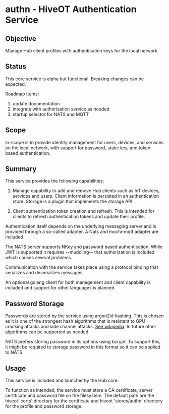 # authn - HiveOT Authentication Service


## Objective

Manage Hub client profiles with authentication keys for the local network.

## Status

This core service is alpha but functional. Breaking changes can be expected.

Roadmap Items:
1. update documentation
2. integrate with authorization service as needed
3. startup selector for NATS and MQTT 

## Scope

In-scope is to provide identity management for users, devices, and services on the local network, with support for password, static key, and token based authentication.

## Summary

This service provides the following capabilities:

1. Manage capability to add and remove Hub clients such as IoT devices, services and users. Client information is persisted in an authentication store. Storage is a plugin that implements the storage API.

2. Client authentication token creation and refresh. This is intended for clients to refresh authentication tokens and update their profile.

Authentication itself depends on the underlying messaging server and is provided through a so-called adapter. A Nats and mochi-mqtt adapter are included.

The NATS server supports NKey and password based authentication. While JWT is supported it requires --muddling-- that authorization is included which causes several problems.  

Communication with the service takes place using a protocol binding that serializes and deserializes messages. 

An optional golang client for both management and client capability is included and support for other languages is planned.

## Password Storage

Passwords are stored by the service using argon2id hashing. This is chosen as it is one of the strongest hash algorithms that is resistant to GPU cracking attacks and side channel attacks. [See wikipedia](https://en.wikipedia.org/wiki/Argon2). In future other algorithms can be supported as needed.

NATS prefers storing password in its options using bcrypt. To support this, it might be required to storage password in this format so it can be applied to NATS.  

## Usage
This service is included and launcher by the Hub core.

To function as intended, the service must store a CA certificate, server certificate and password file on the filesystem. The default path are the hiveot 'certs' directory for the certificate and hiveot 'stores/authn' directory for the profile and password storage.


